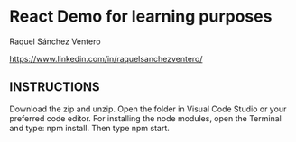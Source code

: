 # React Demo for learning purposes

Raquel Sánchez Ventero

https://www.linkedin.com/in/raquelsanchezventero/

## INSTRUCTIONS

Download the zip and unzip. Open the folder in Visual Code Studio or your preferred code editor.
For installing the node modules, open the Terminal and type: npm install.
Then type npm start.
